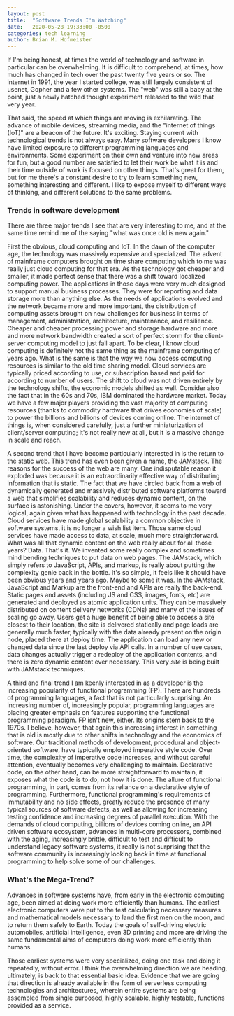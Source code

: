 ```yaml
---
layout: post
title:  "Software Trends I'm Watching"
date:   2020-05-28 19:33:00 -0500
categories: tech learning
author: Brian M. Hofmeister
---
```


If I'm being honest, at times the world of technology and software in particular can be overwhelming. It is difficult to comprehend, at times, how much has changed in tech over the past twenty five years or so. The internet in 1991, the year I started college, was still largely consistent of usenet, Gopher and a few other systems. The "web" was still a baby at the point, just a newly hatched thought experiment released to the wild that very year.

That said, the speed at which things are moving is exhilarating. The advance of mobile devices, streaming media, and the "internet of things (IoT)" are a beacon of the future. It's exciting. Staying current with technological trends is not always easy. Many software developers I know have limited exposure to different programming languages and environments. Some experiment on their own and venture into new areas for fun, but a good number are satisfied to let their work be what it is and their time outside of work is focused on other things. That's great for them, but for me there's a constant desire to try to learn something new, something interesting and different. I like to expose myself to different ways of thinking, and different solutions to the same problems.

### Trends in software development

There are three major trends I see that are very interesting to me, and at the same time remind me of the saying "what was once old is new again." 

First the obvious, cloud computing and IoT. In the dawn of the computer age, the technology was massively expensive and specialized. The advent of mainframe computers brought on time share computing which to me was really just cloud computing for that era. As the technology got cheaper and smaller, it made perfect sense that there was a shift toward localized computing power. The applications in those days were very much designed to support manual business processes. They were for reporting and data storage more than anything else. As the needs of applications evolved and the network became more and more important, the distribution of computing assets brought on new challenges for business in terms of management, administration, architecture, maintenance, and resilience. Cheaper and cheaper processing power and storage hardware and more and more network bandwidth created a sort of perfect storm for the client-server computing model to just fall apart. To be clear, I know cloud computing is definitely not the same thing as the mainframe computing of years ago. What is the same is that the way we now access computing resources is similar to the old time sharing model. Cloud services are typically priced according to use, or subscription based and paid for according to number of users. The shift to cloud was not driven entirely by the technology shifts, the economic models shifted as well. Consider also the fact that in the 60s and 70s, IBM dominated the hardware market. Today we have a few major players providing the vast majority of computing resources (thanks to commodity hardware that drives economies of scale) to power the billions and billions of devices coming online. The internet of things is, when considered carefully, just a further miniaturization of client/server computing; it's not really new at all, but it is a massive change in scale and reach.

A second trend that I have become particularly interested in is the return to the static web. This trend has even been given a name, the [JAMstack](https://jamstack.org/). The reasons for the success of the web are many. One indisputable reason it exploded was because it is an extraordinarily effective way of distributing information that is static. The fact that we have circled back from a web of dynamically generated and massively distributed software platforms toward a web that simplifies scalability and reduces dynamic content, on the surface is astonishing. Under the covers, however, it seems to me very logical, again given what has happened with technology in the past decade. Cloud services have made global scalability a common objective in software systems, it is no longer a wish list item. Those same cloud services have made access to data, at scale, much more straightforward. What was all that dynamic content on the web really about for all those years? Data. That's it. We invented some really complex and sometimes mind bending techniques to put data on web pages. The JAMstack, which simply refers to JavaScript, APIs, and markup, is really about putting the complexity genie back in the bottle. It's so simple, it feels like it should have been obvious years and years ago. Maybe to some it was. In the JAMstack, JavaScript and Markup are the front-end and APIs are really the back-end. Static pages and assets (including JS and CSS, images, fonts, etc) are generated and deployed as atomic application units. They can be massively distributed on content delivery networks (CDNs) and many of the issues of scaling go away. Users get a huge benefit of being able to access a site closest to their location, the site is delivered statically and page loads are generally much faster, typically with the data already present on the origin node, placed there at deploy time. The application can load any new or changed data since the last deploy via API calls. In a number of use cases, data changes actually trigger a redeploy of the application contents, and there is zero dynamic content ever necessary. This very *site* is being built with JAMstack techniques.

A third and final trend I am keenly interested in as a developer is the increasing popularity of functional programming (FP). There are hundreds of programming languages, a fact that is not particularly surprising. An increasing number of, increasingly popular, programming languages are placing greater emphasis on features supporting the functional programming paradigm. FP isn't new, either. Its origins stem back to the 1970s. I believe, however, that again this increasing interest in something that is old is mostly due to other shifts in technology and the economics of software. Our traditional methods of development, procedural and object-oriented software, have typically employed imperative style code. Over time, the complexity of imperative code increases, and without careful attention, eventually becomes very challenging to maintain. Declarative code, on the other hand, can be more straightforward to maintain, it exposes what the code is to do, not how it is done. The allure of functional programming, in part, comes from its reliance on a declarative style of programming. Furthermore, functional programming's requirements of immutability and no side effects, greatly reduce the presence of many typical sources of software defects, as well as allowing for increasing testing confidence and increasing degrees of parallel execution. With the demands of cloud computing, billions of devices coming online, an API driven software ecosystem, advances in multi-core processors, combined with the aging, increasingly brittle, difficult to test and difficult to understand legacy software systems, it really is not surprising that the software community is increasingly looking back in time at functional programming to help solve some of our challenges.

### What's the Mega-Trend?

Advances in software systems have, from early in the electronic computing age, been aimed at doing work more efficiently than humans. The earliest electronic computers were put to the test calculating necessary measures and mathematical models necessary to land the first men on the moon, and to return them safely to Earth. Today the goals of self-driving electric automobiles, artificial intelligence, even 3D printing and more are driving the same fundamental aims of computers doing work more efficiently than humans.

Those earliest systems were very specialized, doing one task and doing it repeatedly, without error. I think the overwhelming direction we are heading, ultimately, is back to that essential basic idea. Evidence that we are going that direction is already available in the form of serverless computing technologies and architectures, wherein entire systems are being assembled from single purposed, highly scalable, highly testable, functions provided as a service.